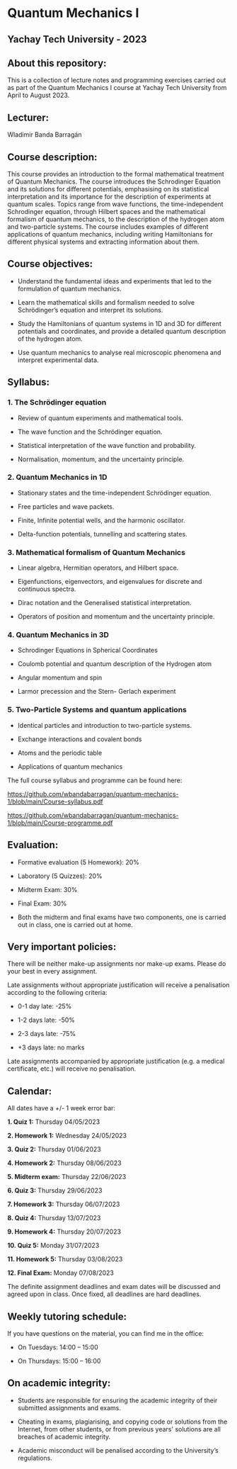 # Quantum Mechanics I 

## Yachay Tech University - 2023

## About this repository:
This is a collection of lecture notes and programming exercises carried out as part of the Quantum Mechanics I course at Yachay Tech University from April to August 2023.

## Lecturer:
Wladimir Banda Barragán

## Course description:
This course provides an introduction to the formal mathematical treatment of Quantum Mechanics. The course introduces the Schrodinger Equation and its solutions for different potentials, emphasising on its statistical interpretation and its importance for the description of experiments at quantum scales. Topics range from wave functions, the time-independent Schrodinger equation, through Hilbert spaces and the mathematical formalism of quantum mechanics, to the description of the hydrogen atom and two-particle systems. The course includes examples of different applications of quantum mechanics, including writing Hamiltonians for different physical systems and extracting information about them.

## Course objectives:
- Understand the fundamental ideas and experiments that led to the formulation of quantum mechanics.

- Learn the mathematical skills and formalism needed to solve Schrödinger’s equation and interpret its solutions.

- Study the Hamiltonians of quantum systems in 1D and 3D for different potentials and coordinates, and provide a detailed quantum description of the hydrogen atom.

- Use quantum mechanics to analyse real microscopic phenomena and interpret experimental data.

## Syllabus:
### 1. The Schrödinger equation

- Review of quantum experiments and mathematical tools.

- The wave function and the Schrödinger equation.

- Statistical interpretation of the wave function and probability.

- Normalisation, momentum, and the uncertainty principle.

### 2. Quantum Mechanics in 1D

- Stationary states and the time-independent Schrödinger equation.

- Free particles and wave packets.

- Finite, Infinite potential wells, and the harmonic oscillator.

- Delta-function potentials, tunnelling and scattering states.

### 3. Mathematical formalism of Quantum Mechanics

- Linear algebra, Hermitian operators, and Hilbert space.

- Eigenfunctions, eigenvectors, and eigenvalues for discrete and continuous spectra.

- Dirac notation and the Generalised statistical interpretation.

- Operators of position and momentum and the uncertainty principle.

### 4. Quantum Mechanics in 3D

- Schrodinger Equations in Spherical Coordinates

- Coulomb potential and quantum description of the Hydrogen atom

- Angular momentum and spin

- Larmor precession and the Stern- Gerlach experiment

### 5. Two-Particle Systems and quantum applications

- Identical particles and introduction to two-particle systems.

- Exchange interactions and covalent bonds

- Atoms and the periodic table

- Applications of quantum mechanics


The full course syllabus and programme can be found here:

https://github.com/wbandabarragan/quantum-mechanics-1/blob/main/Course-syllabus.pdf

https://github.com/wbandabarragan/quantum-mechanics-1/blob/main/Course-programme.pdf

## Evaluation:

- Formative evaluation (5 Homework): 20%

- Laboratory (5 Quizzes): 20%

- Midterm Exam: 30%

- Final Exam: 30%

- Both the midterm and final exams have two components, one is carried out in class, one is carried out at home.

## Very important policies:

There will be neither make-up assignments nor make-up exams. Please do your best in every assignment.

Late assignments without appropriate justification will receive a penalisation according to the following criteria:

- 0-1 day late: -25%

- 1-2 days late: -50%

- 2-3 days late: -75%

- +3 days late: no marks

Late assignments accompanied by appropriate justification (e.g. a medical certificate, etc.) will receive no penalisation.


## Calendar:

All dates have a +/- 1 week error bar:

**1. Quiz 1:** Thursday 04/05/2023

**2. Homework 1:** Wednesday 24/05/2023

**3. Quiz 2:** Thursday 01/06/2023

**4. Homework 2:** Thursday 08/06/2023

**5. Midterm exam:** Thursday 22/06/2023

**6. Quiz 3:** Thursday 29/06/2023

**7. Homework 3:** Thursday 06/07/2023

**8. Quiz 4:** Thursday 13/07/2023

**9. Homework 4:** Thursday 20/07/2023

**10. Quiz 5:** Monday 31/07/2023

**11. Homework 5:** Thursday 03/08/2023

**12. Final Exam:** Monday 07/08/2023



The definite assignment deadlines and exam dates will be discussed and agreed upon in class. Once fixed, all deadlines are hard deadlines.


## Weekly tutoring schedule:

If you have questions on the material, you can find me in the office:

- On Tuesdays: 14:00 – 15:00 

- On Thursdays: 15:00 – 16:00


## On academic integrity:

- Students are responsible for ensuring the academic integrity of their submitted assignments and exams.

- Cheating in exams, plagiarising, and copying code or solutions from the Internet, from other students, or from previous years' solutions are all breaches of academic integrity.

- Academic misconduct will be penalised according to the University’s regulations.

